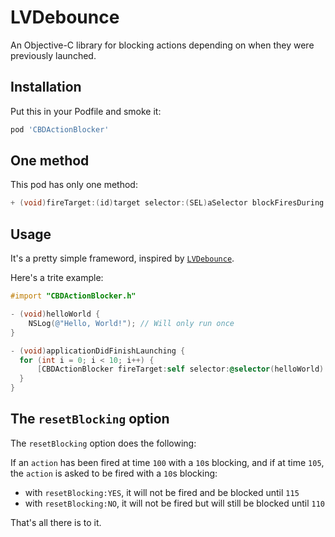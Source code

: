 LVDebounce
==========

An Objective-C library for blocking actions depending on when they were previously launched.

## Installation

Put this in your Podfile and smoke it:

```ruby
pod 'CBDActionBlocker'
```


## One method

This pod has only one method:

```Objective-C
+ (void)fireTarget:(id)target selector:(SEL)aSelector blockFiresDuring:(NSTimeInterval)seconds resetBlocking:(BOOL)resetBlocking;
```

## Usage

It's a pretty simple frameword, inspired by [`LVDebounce`](https://github.com/layervault/LVDebounce).

Here's a trite example:

```Objective-C
#import "CBDActionBlocker.h"

- (void)helloWorld {
    NSLog(@"Hello, World!"); // Will only run once
}

- (void)applicationDidFinishLaunching {
  for (int i = 0; i < 10; i++) {
      [CBDActionBlocker fireTarget:self selector:@selector(helloWorld) blockFiresDuring:1.0 resetBlocking:NO];
  }
}
```

## The `resetBlocking` option

The `resetBlocking` option does the following:

If an `action` has been fired at time `100` with a `10`s blocking,
and if at time `105`, the `action` is asked to be fired with a `10`s blocking:

  - with `resetBlocking:YES`, it will not be fired and be blocked until `115`
  - with `resetBlocking:NO`, it will not be fired but will still be blocked until `110`


That's all there is to it.
